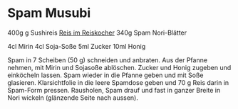 # Spam Musubi
400g g Sushireis [Reis im Reiskocher](:/a9976ef47b774d0e9d1c682985703ff9)
340g Spam
Nori-Blätter

4cl Mirin
4cl Soja-Soße
5ml Zucker
10ml  Honig



Spam in 7 Scheiben (50 g) schneiden und anbraten. Aus der Pfanne nehmen, mit Mirin und Sojasoße ablöschen. Zucker und Honig zugeben und einköcheln lassen.
Spam wieder in die Pfanne geben und mit Soße glasieren.
Klarsichtfolie in die leere Spamdose geben und 70 g Reis darin in Spam-Form pressen.
Rausholen, Spam drauf und fast in ganzer  Breite in Nori wickeln (glänzende Seite nach aussen).